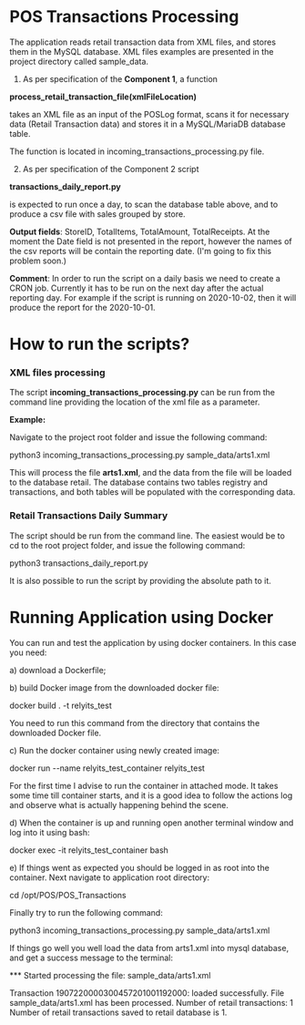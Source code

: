 # POS Transactions Processing

The application reads retail transaction data from XML files, 
and stores them in the MySQL database. XML files examples are presented in the project directory called sample_data.

1) As per specification of the **Component 1**, a function

**process_retail_transaction_file(xmlFileLocation)**

takes an XML file as an input of the POSLog format, 
scans it for necessary data (Retail Transaction data) and stores it in a MySQL/MariaDB database table.

The function is located in incoming_transactions_processing.py file.

2) As per specification of the Component 2 script

**transactions_daily_report.py** 

is expected to run once a day, to scan the database table above, and to produce a csv file 
with sales grouped by store. 

**Output fields**: StoreID, TotalItems, TotalAmount, TotalReceipts.
At the moment the Date field is not presented in the report, however the names of the csv reports
will be contain the reporting date. (I'm going to fix this problem soon.)

**Comment**: In order to run the script on a daily basis we need to create a CRON job.
Currently it has to be run on the next day after the actual reporting day. For example
if the script is running on 2020-10-02, then it will produce the report for the 2020-10-01.

# How to run the scripts?

### XML files processing

The script **incoming_transactions_processing.py** can be run from the command line
providing the location of the xml file as a parameter. 

**Example:**

Navigate to the project root folder and issue the following command:

python3 incoming_transactions_processing.py sample_data/arts1.xml

This will process the file **arts1.xml**, and the data from the file will be loaded
to the database retail. The database contains two tables registry and transactions,
and both tables will be populated with the corresponding data.

### Retail Transactions Daily Summary

The script should be run from the command line. The easiest would be to cd to the 
root project folder, and issue the following command:

python3 transactions_daily_report.py

It is also possible to run the script by providing the absolute path to it.

# Running Application using Docker

You can run and test the application by using docker containers.
In this case you need:

a) download a Dockerfile;

b) build Docker image from the downloaded docker file:

docker build . -t relyits_test

You need to run this command from the directory that contains the downloaded Docker file.

c) Run the docker container using newly created image:

docker run --name relyits_test_container relyits_test

For the first time I advise to run the container in attached mode. It takes 
some time till container starts, and it is a good idea
to follow the actions log and observe what is actually happening behind the scene.

d) When the container is up and running open another terminal window and log into it
using bash:

docker exec -it relyits_test_container bash

e) If things went as expected you should be logged in as root into the container. 
Next navigate to application root directory:

cd /opt/POS/POS_Transactions

Finally try to run the following command:

python3 incoming_transactions_processing.py sample_data/arts1.xml

If things go well you well load the data from arts1.xml into mysql database, 
and get a success message to the terminal:

*** Started processing the file: 
	sample_data/arts1.xml

Transaction 1907220000300457201001192000: loaded successfully.
    File sample_data/arts1.xml has been processed.
    Number of retail transactions: 1
    Number of retail transactions saved to retail database is 1.

    
    
